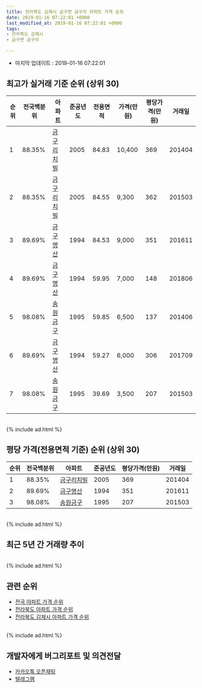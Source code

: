 ```yaml
---
title: 전라북도 김제시 금구면 금구리 아파트 가격 순위
date: 2019-01-16 07:22:01 +0900
last_modified_at: 2019-01-16 07:22:01 +0900
tags:
- 전라북도 김제시
- 금구면 금구리

---
```


* 마지막 업데이트 : 2019-01-16 07:22:01

## 최고가 실거래 기준 순위 (상위 30)


|순위|전국백분위|아파트|준공년도|전용면적|가격(만원)|평당가격(만원)|거래일|
|---|---|---|---|---|---|---|---|
|1|88.35%|[금구리치빌](https://search.naver.com/search.naver?query=%EC%A0%84%EB%9D%BC%EB%B6%81%EB%8F%84+%EA%B9%80%EC%A0%9C%EC%8B%9C+%EA%B8%88%EA%B5%AC%EB%A9%B4+%EA%B8%88%EA%B5%AC%EB%A6%AC+%EA%B8%88%EA%B5%AC%EB%A6%AC%EC%B9%98%EB%B9%8C)|2005|84.83|10,400|369|201404|
|2|88.35%|[금구리치빌](https://search.naver.com/search.naver?query=%EC%A0%84%EB%9D%BC%EB%B6%81%EB%8F%84+%EA%B9%80%EC%A0%9C%EC%8B%9C+%EA%B8%88%EA%B5%AC%EB%A9%B4+%EA%B8%88%EA%B5%AC%EB%A6%AC+%EA%B8%88%EA%B5%AC%EB%A6%AC%EC%B9%98%EB%B9%8C)|2005|84.55|9,300|362|201503|
|3|89.69%|[금구명산](https://search.naver.com/search.naver?query=%EC%A0%84%EB%9D%BC%EB%B6%81%EB%8F%84+%EA%B9%80%EC%A0%9C%EC%8B%9C+%EA%B8%88%EA%B5%AC%EB%A9%B4+%EA%B8%88%EA%B5%AC%EB%A6%AC+%EA%B8%88%EA%B5%AC%EB%AA%85%EC%82%B0)|1994|84.53|9,000|351|201611|
|4|89.69%|[금구명산](https://search.naver.com/search.naver?query=%EC%A0%84%EB%9D%BC%EB%B6%81%EB%8F%84+%EA%B9%80%EC%A0%9C%EC%8B%9C+%EA%B8%88%EA%B5%AC%EB%A9%B4+%EA%B8%88%EA%B5%AC%EB%A6%AC+%EA%B8%88%EA%B5%AC%EB%AA%85%EC%82%B0)|1994|59.95|7,000|148|201806|
|5|98.08%|[송원금구](https://search.naver.com/search.naver?query=%EC%A0%84%EB%9D%BC%EB%B6%81%EB%8F%84+%EA%B9%80%EC%A0%9C%EC%8B%9C+%EA%B8%88%EA%B5%AC%EB%A9%B4+%EA%B8%88%EA%B5%AC%EB%A6%AC+%EC%86%A1%EC%9B%90%EA%B8%88%EA%B5%AC)|1995|59.85|6,500|137|201406|
|6|89.69%|[금구명산](https://search.naver.com/search.naver?query=%EC%A0%84%EB%9D%BC%EB%B6%81%EB%8F%84+%EA%B9%80%EC%A0%9C%EC%8B%9C+%EA%B8%88%EA%B5%AC%EB%A9%B4+%EA%B8%88%EA%B5%AC%EB%A6%AC+%EA%B8%88%EA%B5%AC%EB%AA%85%EC%82%B0)|1994|59.27|6,000|306|201709|
|7|98.08%|[송원금구](https://search.naver.com/search.naver?query=%EC%A0%84%EB%9D%BC%EB%B6%81%EB%8F%84+%EA%B9%80%EC%A0%9C%EC%8B%9C+%EA%B8%88%EA%B5%AC%EB%A9%B4+%EA%B8%88%EA%B5%AC%EB%A6%AC+%EC%86%A1%EC%9B%90%EA%B8%88%EA%B5%AC)|1995|39.69|3,500|207|201503|


<br>
{% include ad.html %}
<br>

## 평당 가격(전용면적 기준) 순위 (상위 30)


|순위|전국백분위|아파트|준공년도|평당가격(만원)|거래일|
|---|---|---|---|---|---|
|1|88.35%|[금구리치빌](https://search.naver.com/search.naver?query=%EC%A0%84%EB%9D%BC%EB%B6%81%EB%8F%84+%EA%B9%80%EC%A0%9C%EC%8B%9C+%EA%B8%88%EA%B5%AC%EB%A9%B4+%EA%B8%88%EA%B5%AC%EB%A6%AC+%EA%B8%88%EA%B5%AC%EB%A6%AC%EC%B9%98%EB%B9%8C)|2005|369|201404|
|2|89.69%|[금구명산](https://search.naver.com/search.naver?query=%EC%A0%84%EB%9D%BC%EB%B6%81%EB%8F%84+%EA%B9%80%EC%A0%9C%EC%8B%9C+%EA%B8%88%EA%B5%AC%EB%A9%B4+%EA%B8%88%EA%B5%AC%EB%A6%AC+%EA%B8%88%EA%B5%AC%EB%AA%85%EC%82%B0)|1994|351|201611|
|3|98.08%|[송원금구](https://search.naver.com/search.naver?query=%EC%A0%84%EB%9D%BC%EB%B6%81%EB%8F%84+%EA%B9%80%EC%A0%9C%EC%8B%9C+%EA%B8%88%EA%B5%AC%EB%A9%B4+%EA%B8%88%EA%B5%AC%EB%A6%AC+%EC%86%A1%EC%9B%90%EA%B8%88%EA%B5%AC)|1995|207|201503|


<br>
{% include ad.html %}
<br>

## 최근 5년 간 거래량 추이


<div style="width:100%;">
    <canvas id="deal_progress" height="250"></canvas>
</div>

<script>
new Chart(document.getElementById("deal_progress"), {
    type: 'line',
    data: {
        labels: ['201401','201402','201403','201404','201405','201406','201407','201408','201409','201410','201411','201412','201501','201502','201503','201504','201505','201506','201507','201508','201509','201510','201511','201512','201601','201602','201603','201604','201605','201606','201607','201608','201609','201610','201611','201612','201701','201702','201703','201704','201705','201706','201707','201708','201709','201710','201711','201712','201801','201802','201803','201804','201805','201806','201807','201808','201809','201810','201811','201812','201901'],
        datasets: [{
            label: '실거래 수',
            pointRadius: 1,
            data: [0, 1, 0, 1, 0, 2, 2, 0, 0, 0, 3, 1, 0, 0, 2, 0, 1, 1, 1, 0, 0, 0, 0, 0, 1, 2, 0, 0, 2, 1, 1, 2, 1, 0, 1, 0, 1, 1, 0, 1, 0, 0, 1, 2, 1, 0, 1, 0, 1, 0, 1, 0, 2, 2, 0, 1, 0, 1, 1, 2, 0],
            borderColor: "rgba(255, 201, 14, 1)",
            backgroundColor: "rgba(255, 201, 14, 0.5)",
            fill: true,
        }]
    },
    options: {
        responsive: true,
        title: {
            display: true,
            text: '5년간 거래량 추이'
        },
        tooltips: {
            mode: 'index',
            intersect: false,
        },
        hover: {
            mode: 'nearest',
            intersect: true
        },
        scales: {
            xAxes: [{
                display: true,
                scaleLabel: {
                    display: true,
                    labelString: '년/월'
                }
            }],
            yAxes: [{
                display: true,
                ticks: {
                    suggestedMin: 0,
                },
                scaleLabel: {
                    display: true,
                    labelString: '실거래 수'
                }
            }]
        }
    }
});

</script>


<br>
{% include ad.html %}
<br>

## 관련 순위

- [전국 아파트 가격 순위](https://inasie.github.io/apt-ranking/전국)
- [전라북도 아파트 가격 순위](https://inasie.github.io/apt-ranking/전라북도)
- [전라북도 김제시 아파트 가격 순위](https://inasie.github.io/apt-ranking/전라북도-김제시)


<br>
{% include ad.html %}
<br>

## 개발자에게 버그리포트 및 의견전달

- [카카오톡 오픈채팅](https://open.kakao.com/o/gLJUAP4)
- [텔레그램](https://t.me/inasie)

